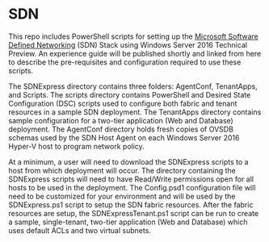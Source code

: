 # SDN
This repo includes PowerShell scripts for setting up the [Microsoft Software Defined Networking](https://technet.microsoft.com/en-us/library/dn859239.aspx) (SDN) Stack using Windows Server 2016 Technical Preview. An experience guide will be published shortly and linked from here to describe the pre-requisites and configuration required to use these scripts.

The SDNExpress directory contains three folders: AgentConf, TenantApps, and Scripts. The scripts directory contains PowerShell and Desired State Configuration (DSC) scripts used to configure both fabric and tenant resources in a sample SDN deployment. The TenantApps directory contains sample configuration for a two-tier application (Web and Database) deployment. The AgentConf directory holds fresh copies of OVSDB schemas used by the SDN Host Agent on each Windows Server 2016 Hyper-V host to program network policy.

At a minimum, a user will need to download the SDNExpress scripts to a host from which deployment will occur. The directory containing the SDNExpress scripts will need to have Read/Write permissions open for all hosts to be used in the deployment. The Config.psd1 configuration file will need to be customized for your environment and will be used by the SDNExpress.ps1 script to setup the SDN fabric resources. After the fabric resources are setup, the SDNExpressTenant.ps1 script can be run to create a sample, single-tenant, two-tier application (Web and Database) which uses default ACLs and two virtual subnets. 
